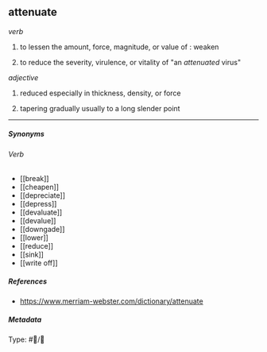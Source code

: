 
## attenuate  # 

_verb_

1. to lessen the amount, force, magnitude, or value of : weaken

2. to reduce the severity, virulence, or vitality of
   "an _attenuated_ virus"

_adjective_

1. reduced especially in thickness, density, or force

2. tapering gradually usually to a long slender point
___

##### Synonyms

###### Verb

-   [[break]]
-   [[cheapen]]
-   [[depreciate]]
-   [[depress]]
-   [[devaluate]]
-   [[devalue]]
-   [[downgade]]
-   [[lower]]
-   [[reduce]]
-   [[sink]]
-   [[write off]]

##### References 

- https://www.merriam-webster.com/dictionary/attenuate

##### Metadata

Type:  #🔵/🔵 
